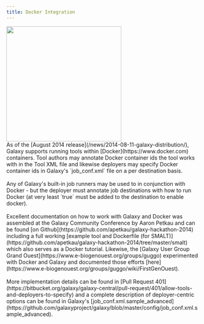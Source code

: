 ```yaml
---
title: Docker Integration
---
```

<div class='right'><a href='http://getgalaxy.org/'><img src="/src/images/logos/DockerInGalaxyAnnotated.png" alt=" " width=300 /></a></div>
As of the [August 2014 release](/news/2014-08-11-galaxy-distribution/), Galaxy supports running tools within [Docker](https://www.docker.com) containers. Tool authors may annotate Docker container ids the tool works with in the Tool XML file and likewise deployers may specify Docker container ids in Galaxy's `job_conf.xml` file on a per destination basis.
<br /><br />
Any of Galaxy's built-in job runners may be used to in conjunction with Docker - but the deployer must annotate job destinations with how to run Docker (at very least `<param id="docker_enabled">true</param>` must be added to the destination to enable docker).
<br /><br />
Excellent documentation on how to work with Galaxy and Docker was assembled at the Galaxy Community Conference by Aaron Petkau and can be found [on Github](https://github.com/apetkau/galaxy-hackathon-2014) including a full working [example tool and Dockerfile (for SMALT)](https://github.com/apetkau/galaxy-hackathon-2014/tree/master/smalt) which also serves as a Docker tutorial. Likewise, the [Galaxy User Group Grand Ouest](https://www.e-biogenouest.org/groups/guggo) experimented with Docker and Galaxy and documented those efforts [here](https://www.e-biogenouest.org/groups/guggo/wiki/FirstGenOuest).
<br /><br />
More implementation details can be found in [Pull Request 401](https://bitbucket.org/galaxy/galaxy-central/pull-request/401/allow-tools-and-deployers-to-specify) and a complete description of deployer-centric options can be found in Galaxy's [job_conf.xml.sample_advanced](https://github.com/galaxyproject/galaxy/blob/master/config/job_conf.xml.sample_advanced).

